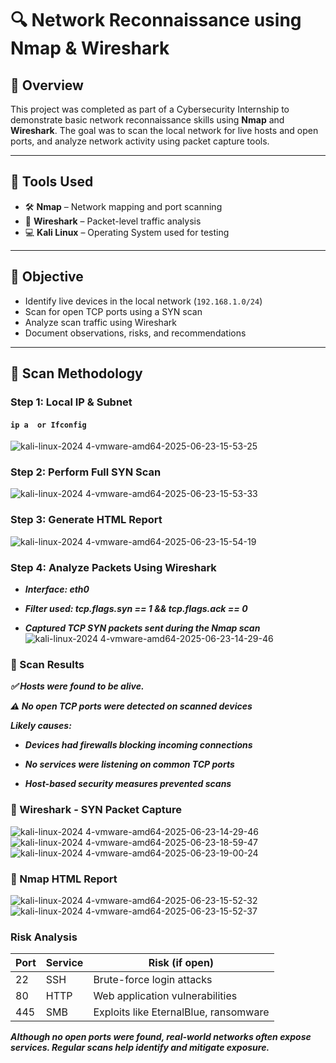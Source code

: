 # 🔍 Network Reconnaissance using Nmap & Wireshark

## 📘 Overview
This project was completed as part of a Cybersecurity Internship to demonstrate basic network reconnaissance skills using **Nmap** and **Wireshark**. The goal was to scan the local network for live hosts and open ports, and analyze network activity using packet capture tools.

---

## 🧰 Tools Used
- 🛠️ **Nmap** – Network mapping and port scanning
- 🧪 **Wireshark** – Packet-level traffic analysis
- 💻 **Kali Linux** – Operating System used for testing

---

## 🎯 Objective
- Identify live devices in the local network (`192.168.1.0/24`)
- Scan for open TCP ports using a SYN scan
- Analyze scan traffic using Wireshark
- Document observations, risks, and recommendations

---

## 🔎 Scan Methodology

### Step 1: Local IP & Subnet
#### ```ip a  or Ifconfig```
![kali-linux-2024 4-vmware-amd64-2025-06-23-15-53-25](https://github.com/user-attachments/assets/ec6b1e8c-96ff-4542-9aec-8b1389735750)

### Step 2: Perform Full SYN Scan
![kali-linux-2024 4-vmware-amd64-2025-06-23-15-53-33](https://github.com/user-attachments/assets/c8e55092-7869-4c4a-8df3-e0deb6d25286)

### Step 3: Generate HTML Report
![kali-linux-2024 4-vmware-amd64-2025-06-23-15-54-19](https://github.com/user-attachments/assets/3147ae6a-0fb6-441d-99f2-c2b63f8b5daf)

### Step 4: Analyze Packets Using Wireshark
- ***Interface: eth0***

- ***Filter used: tcp.flags.syn == 1 && tcp.flags.ack == 0***

- ***Captured TCP SYN packets sent during the Nmap scan***
![kali-linux-2024 4-vmware-amd64-2025-06-23-14-29-46](https://github.com/user-attachments/assets/ba723210-3aef-4fa7-b137-3fea961d61da)

### 📄 Scan Results
 ***✅ Hosts were found to be alive.***

 ***⚠️ No open TCP ports were detected on scanned devices***

 ***Likely causes:***

- ***Devices had firewalls blocking incoming connections***

- ***No services were listening on common TCP ports***

- ***Host-based security measures prevented scans***

### 🔹 Wireshark - SYN Packet Capture
![kali-linux-2024 4-vmware-amd64-2025-06-23-14-29-46](https://github.com/user-attachments/assets/a8042e92-23d8-49f2-acf6-4c98347014d4)
![kali-linux-2024 4-vmware-amd64-2025-06-23-18-59-47](https://github.com/user-attachments/assets/e05775f4-404c-4002-a40d-07226e68cac5)
![kali-linux-2024 4-vmware-amd64-2025-06-23-19-00-24](https://github.com/user-attachments/assets/687a513d-eba0-4a90-85b0-4affda0610ea)
### 🔹 Nmap HTML Report 
![kali-linux-2024 4-vmware-amd64-2025-06-23-15-52-32](https://github.com/user-attachments/assets/ed568078-f534-441b-80e4-fd6947d298e6)
![kali-linux-2024 4-vmware-amd64-2025-06-23-15-52-37](https://github.com/user-attachments/assets/be3e3509-2a91-494a-a3b9-697e70c78ec4)

### Risk Analysis
| Port | Service | Risk (if open)                        |
| ---- | ------- | ------------------------------------- |
| 22   | SSH     | Brute-force login attacks             |
| 80   | HTTP    | Web application vulnerabilities       |
| 445  | SMB     | Exploits like EternalBlue, ransomware |

 ***Although no open ports were found, real-world networks often expose services. Regular scans help identify and mitigate exposure.***
